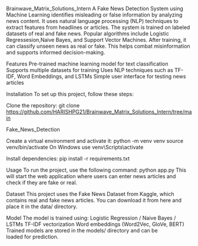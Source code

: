 Brainwave_Matrix_Solutions_Intern
A Fake News Detection System using Machine Learning identifies misleading or false information by analyzing news content. It uses natural language processing (NLP) techniques to extract features from headlines or articles. The system is trained on labeled datasets of real and fake news. Popular algorithms include Logistic Regressesion,Naive Bayes, and Support Vector Machines. After training, it can classify unseen news as real or fake. This helps combat misinformation and supports informed decision-making.

Features
Pre-trained machine learning model for text classification Supports multiple datasets for training Uses NLP techniques such as TF-IDF, Word Embeddings, and LSTMs Simple user interface for testing news articles

Installation
To set up this project, follow these steps:

Clone the repository:
git clone
https://github.com/HARISHPG21/Brainwave_Matrix_Solutions_Intern/tree/main

Fake_News_Detection

Create a virtual environment and activate it: python -m venv venv source venv/bin/activate
On Windows use venv\Scripts\activate

Install dependencies:
pip install -r requirements.txt

Usage
To run the project, use the following command: python app.py This will start the web application where users can enter news articles and check if they are fake or real.

Dataset
This project uses the Fake News Dataset from Kaggle, which contains real and fake news articles. You can download it from here and place it in the data/ directory.

Model
The model is trained using: Logistic Regression / Naive Bayes / LSTMs TF-IDF vectorization Word embeddings (Word2Vec, GloVe, BERT) Trained models are stored in the models/ directory and can be loaded for prediction.


